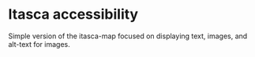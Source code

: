 # Itasca accessibility

Simple version of the itasca-map focused on displaying text, images, and alt-text for images.

